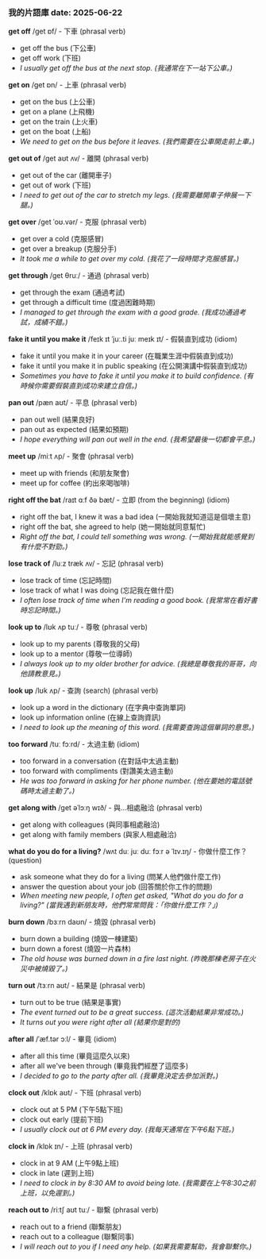 
### 我的片語庫 date: 2025-06-22

**get off** /ɡet ɒf/ - 下車 (phrasal verb)
 - get off the bus (下公車) 
 - get off work (下班)
 - *I usually get off the bus at the next stop. (我通常在下一站下公車。)*

**get on** /ɡet ɒn/ - 上車 (phrasal verb)
 - get on the bus (上公車) 
 - get on a plane (上飛機) 
 - get on the train (上火車) 
 - get on the boat (上船)
 - *We need to get on the bus before it leaves. (我們需要在公車開走前上車。)*

**get out of** /ɡet aʊt ʌv/ - 離開 (phrasal verb)
 - get out of the car (離開車子) 
 - get out of work (下班)
 - *I need to get out of the car to stretch my legs. (我需要離開車子伸展一下腿。)*

**get over** /ɡet ˈoʊ.vər/ - 克服 (phrasal verb)
 - get over a cold (克服感冒) 
 - get over a breakup (克服分手)
 - *It took me a while to get over my cold. (我花了一段時間才克服感冒。)*

**get through** /ɡet θruː/ - 通過 (phrasal verb)
 - get through the exam (通過考試) 
 - get through a difficult time (度過困難時期)
 - *I managed to get through the exam with a good grade. (我成功通過考試，成績不錯。)*

**fake it until you make it** /feɪk ɪt ˈjuː.ti juː meɪk ɪt/ - 假裝直到成功 (idiom)
 - fake it until you make it in your career (在職業生涯中假裝直到成功)
 - fake it until you make it in public speaking (在公開演講中假裝直到成功)
 - *Sometimes you have to fake it until you make it to build confidence. (有時候你需要假裝直到成功來建立自信。)*

**pan out** /pæn aʊt/ - 平息 (phrasal verb)
 - pan out well (結果良好) 
 - pan out as expected (結果如預期)
 - *I hope everything will pan out well in the end. (我希望最後一切都會平息。)*

**meet up** /miːt ʌp/ - 聚會 (phrasal verb)
 - meet up with friends (和朋友聚會) 
 - meet up for coffee (約出來喝咖啡)

**right off the bat** /raɪt ɑːf ðə bæt/ - 立即 (from the beginning) (idiom)
 - right off the bat, I knew it was a bad idea (一開始我就知道這是個壞主意)
 - right off the bat, she agreed to help (她一開始就同意幫忙)
 - *Right off the bat, I could tell something was wrong. (一開始我就能感覺到有什麼不對勁。)*

**lose track of** /luːz træk ʌv/ - 忘記 (phrasal verb)
 - lose track of time (忘記時間) 
 - lose track of what I was doing (忘記我在做什麼)
 - *I often lose track of time when I'm reading a good book. (我常常在看好書時忘記時間。)*

**look up to** /lʊk ʌp tuː/ - 尊敬 (phrasal verb)
 - look up to my parents (尊敬我的父母) 
 - look up to a mentor (尊敬一位導師)
 - *I always look up to my older brother for advice. (我總是尊敬我的哥哥，向他請教意見。)*

**look up** /lʊk ʌp/ - 查詢 (search) (phrasal verb)
 - look up a word in the dictionary (在字典中查詢單詞) 
 - look up information online (在線上查詢資訊)
 - *I need to look up the meaning of this word. (我需要查詢這個單詞的意思。)*

**too forward** /tuː fɔːrd/ - 太過主動 (idiom)
 - too forward in a conversation (在對話中太過主動) 
 - too forward with compliments (對讚美太過主動)
 - *He was too forward in asking for her phone number. (他在要她的電話號碼時太過主動了。)*

**get along with** /ɡet əˈlɔːŋ wɪð/ - 與...相處融洽 (phrasal verb)
 - get along with colleagues (與同事相處融洽) 
 - get along with family members (與家人相處融洽)

**what do you do for a living?** /wʌt duː juː duː fɔːr ə ˈlɪv.ɪŋ/ - 你做什麼工作？ (question)
 - ask someone what they do for a living (問某人他們做什麼工作)
 - answer the question about your job (回答關於你工作的問題)
 - *When meeting new people, I often get asked, "What do you do for a living?" (當我遇到新朋友時，他們常常問我：「你做什麼工作？」)*

**burn down** /bɜːrn daʊn/ - 燒毀 (phrasal verb)
 - burn down a building (燒毀一棟建築) 
 - burn down a forest (燒毀一片森林)
 - *The old house was burned down in a fire last night. (昨晚那棟老房子在火災中被燒毀了。)*

**turn out** /tɜːrn aʊt/ - 結果是 (phrasal verb)
 - turn out to be true (結果是事實)
 - *The event turned out to be a great success. (這次活動結果非常成功。)*
 - *It turns out you were right after all (結果你是對的)*

**after all** /ˈæf.tər ɔːl/ - 畢竟 (idiom)
 - after all this time (畢竟這麼久以來) 
 - after all we've been through (畢竟我們經歷了這麼多)
 - *I decided to go to the party after all. (我畢竟決定去參加派對。)*

**clock out** /klɒk aʊt/ - 下班 (phrasal verb)
 - clock out at 5 PM (下午5點下班) 
 - clock out early (提前下班)
 - *I usually clock out at 6 PM every day. (我每天通常在下午6點下班。)*

**clock in** /klɒk ɪn/ - 上班 (phrasal verb)
 - clock in at 9 AM (上午9點上班) 
 - clock in late (遲到上班)
 - *I need to clock in by 8:30 AM to avoid being late. (我需要在上午8:30之前上班，以免遲到。)*

**reach out to** /riːtʃ aʊt tuː/ - 聯繫 (phrasal verb)
 - reach out to a friend (聯繫朋友) 
 - reach out to a colleague (聯繫同事)
 - *I will reach out to you if I need any help. (如果我需要幫助，我會聯繫你。)*


  
